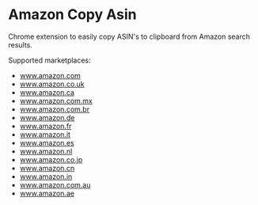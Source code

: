 # Amazon Copy Asin
Chrome extension to easily copy ASIN's to clipboard from Amazon search results.

Supported marketplaces:
* www.amazon.com
* www.amazon.co.uk
* www.amazon.ca
* www.amazon.com.mx
* www.amazon.com.br
* www.amazon.de
* www.amazon.fr
* www.amazon.it
* www.amazon.es
* www.amazon.nl
* www.amazon.co.jp
* www.amazon.cn
* www.amazon.in
* www.amazon.com.au
* www.amazon.ae
